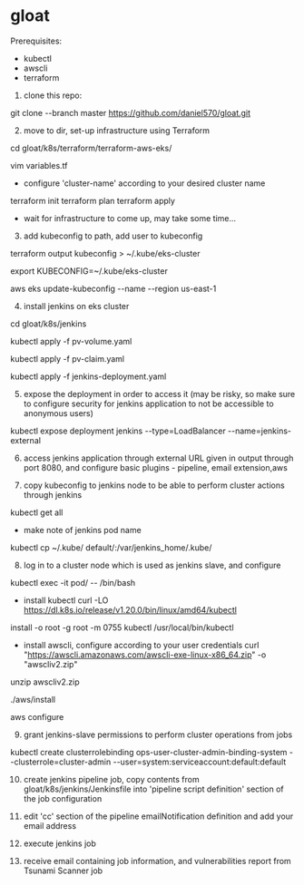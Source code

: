 # gloat

Prerequisites:
- kubectl
- awscli
- terraform

1. clone this repo:

git clone --branch master https://github.com/daniel570/gloat.git

2. move to dir, set-up infrastructure using Terraform

cd gloat/k8s/terraform/terraform-aws-eks/

vim variables.tf

* configure 'cluster-name' according to your desired cluster name

terraform init
terraform plan
terraform apply

* wait for infrastructure to come up, may take some time...

3. add kubeconfig to path, add user to kubeconfig
  
terraform output kubeconfig > ~/.kube/eks-cluster

export KUBECONFIG=~/.kube/eks-cluster
  
aws eks update-kubeconfig --name <cluster-name> --region us-east-1

4. install jenkins on eks cluster

cd gloat/k8s/jenkins

kubectl apply -f pv-volume.yaml

kubectl apply -f pv-claim.yaml

kubectl apply -f jenkins-deployment.yaml

5. expose the deployment in order to access it (may be risky, so make sure to configure security for jenkins application to not be accessible to anonymous users)

kubectl expose deployment jenkins --type=LoadBalancer --name=jenkins-external

6. access jenkins application through external URL given in output through port 8080, and configure basic plugins - pipeline, email extension,aws

7. copy kubeconfig to jenkins node to be able to perform cluster actions through jenkins

kubectl get all
* make note of jenkins pod name

kubectl cp ~/.kube/ default/<jenkins-pod>:/var/jenkins_home/.kube/ 
  
8. log in to a cluster node which is used as jenkins slave, and configure

kubectl exec -it pod/<jenkins-pod> -- /bin/bash
  
* install kubectl
curl -LO https://dl.k8s.io/release/v1.20.0/bin/linux/amd64/kubectl

install -o root -g root -m 0755 kubectl /usr/local/bin/kubectl

* install awscli, configure according to your user credentials
curl "https://awscli.amazonaws.com/awscli-exe-linux-x86_64.zip" -o "awscliv2.zip"

unzip awscliv2.zip

./aws/install

aws configure

9. grant jenkins-slave permissions to perform cluster operations from jobs

kubectl create clusterrolebinding ops-user-cluster-admin-binding-system --clusterrole=cluster-admin --user=system:serviceaccount:default:default

10. create jenkins pipeline job, copy contents from gloat/k8s/jenkins/Jenkinsfile into 'pipeline script definition' section of the job configuration 

11. edit 'cc' section of the pipeline emailNotification definition and add your email address

12. execute jenkins job

13. receive email containing job information, and vulnerabilities report from Tsunami Scanner job
